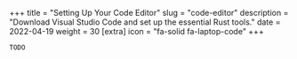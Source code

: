 +++
title = "Setting Up Your Code Editor"
slug = "code-editor"
description = "Download Visual Studio Code and set up the essential Rust tools."
date = 2022-04-19
weight = 30
[extra]
icon = "fa-solid fa-laptop-code"
+++

`TODO`